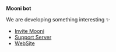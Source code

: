 **Mooni bot**

We are developing something interesting :sparkles:

* [Invite Mooni](https://discord.com/oauth2/authorize?client_id=837766283972837377&permissions=0&scope=bot%20applications.commands)
* [Support Server](https://discord.gg/28a8pUznFt)
* [WebSite](http://zont1k.de/)
